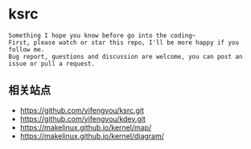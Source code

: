 # ksrc

```
Something I hope you know before go into the coding~
First, please watch or star this repo, I'll be more happy if you follow me.
Bug report, questions and discussion are welcome, you can post an issue or pull a request.
```

## 相关站点

* <https://github.com/yifengyou/ksrc.git>
* <https://github.com/yifengyou/kdev.git>
* <https://makelinux.github.io/kernel/map/>
* <https://makelinux.github.io/kernel/diagram/>



